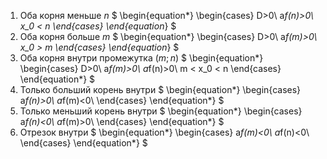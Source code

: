 1. Оба корня меньше $n$
$
\begin{equation*}
 \begin{cases}
 D>0\\
 a*f(n)>0\\
 x_0 < n
 \end{cases}
\end{equation*}
$
2. Оба корня больше $m$
$
\begin{equation*}
 \begin{cases}
 D>0\\
 a*f(m)>0\\
 x_0 > m
 \end{cases}
\end{equation*}
$
3. Оба корня внутри промежутка $(m;n)$
$
\begin{equation*}
 \begin{cases}
 D>0\\
 a*f(m)>0\\
 a*f(n)>0\\
m < x_0 < n
 \end{cases}
\end{equation*}
$
4. Только больший корень внутри
$
\begin{equation*}
 \begin{cases}
 a*f(n)>0\\
 a*f(m)<0\\
 \end{cases}
\end{equation*}
$
5. Только меньший корень внутри
$
\begin{equation*}
 \begin{cases}
 a*f(n)<0\\
 a*f(m)>0\\
 \end{cases}
\end{equation*}
$
6. Отрезок внутри
$
\begin{equation*}
 \begin{cases}
 a*f(m)<0\\
 a*f(n)<0\\
 \end{cases}
\end{equation*}
$